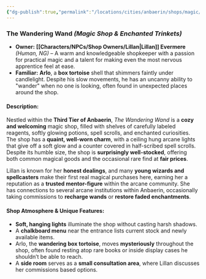 ```yaml
---
{"dg-publish":true,"permalink":"/locations/cities/anbaerin/shops/magic/the-wandering-wand/","created":"2025-05-12T18:46:09.542-07:00","updated":"2025-01-29T21:05:49.000-08:00"}
---
```


### **The Wandering Wand** _(Magic Shop & Enchanted Trinkets)_

- **Owner:** **[[Characters/NPCs/Shop Owners/Lillan\|Lillan]] Evermere** _(Human, NG)_ – A warm and knowledgeable shopkeeper with a passion for practical magic and a talent for making even the most nervous apprentice feel at ease.
- **Familiar:** **Arlo**, a **box tortoise** shell that shimmers faintly under candlelight. Despite his slow movements, he has an uncanny ability to "wander" when no one is looking, often found in unexpected places around the shop.

#### **Description:**

Nestled within the **Third Tier of Anbaerin**, _The Wandering Wand_ is a **cozy and welcoming** magic shop, filled with shelves of carefully labeled reagents, softly glowing potions, spell scrolls, and enchanted curiosities. The shop has a **quaint, well-worn charm**, with a ceiling hung arcane lights that give off a soft glow and a counter covered in half-scribed spell scrolls. Despite its humble size, the shop is **surprisingly well-stocked**, offering both common magical goods and the occasional rare find at **fair prices**.

Lillan is known for her **honest dealings**, and many **young wizards and spellcasters** make their first real magical purchases here, earning her a reputation as a **trusted mentor-figure** within the arcane community. She has connections to several arcane institutions within Anbaerin, occasionally taking commissions to **recharge wands** or **restore faded enchantments**.

#### **Shop Atmosphere & Unique Features:**

- **Soft, hanging lights** illuminate the shop without casting harsh shadows.
- A **chalkboard menu** near the entrance lists current stock and newly available items.
- Arlo, the **wandering box tortoise**, moves **mysteriously** throughout the shop, often found resting atop rare books or inside display cases he shouldn’t be able to reach.
- A **side room** serves as a **small consultation area**, where Lillan discusses her commissions based options.